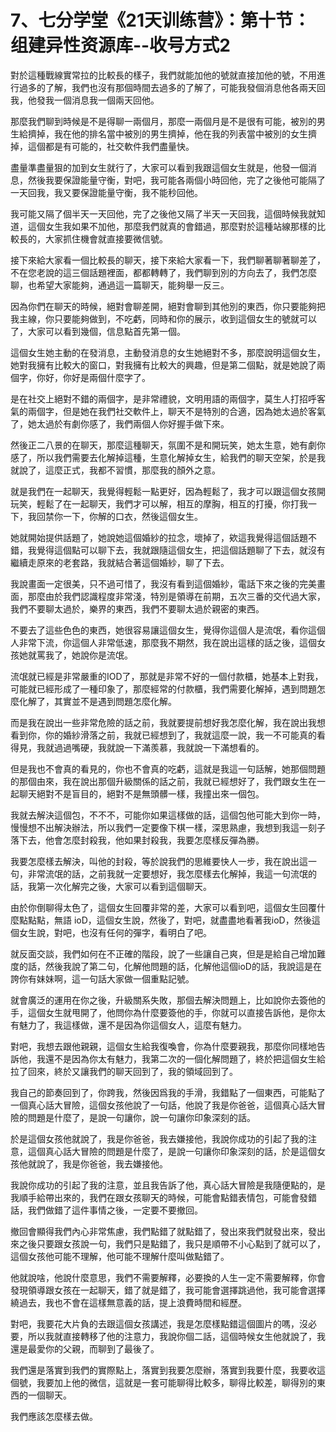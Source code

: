 # 7、七分学堂《21天训练营》：第十节：组建异性资源库--收号方式2

對於這種戰線實常拉的比較長的樣子，我們就能加他的號就直接加他的號，不用進行過多的了解，我們也沒有那個時間去過多的了解了，可能我發個消息他各兩天回我，他發我一個消息我一個兩天回他。

那麼我們聊到時候是不是得聊一兩個月，那麼一兩個月是不是很有可能，被別的男生給擠掉，我在他的排名當中被別的男生擠掉，他在我的列表當中被別的女生擠掉，這個都是有可能的，社交軟件我們盡量快。

盡量準盡量狠的加到女生就行了，大家可以看到我跟這個女生就是，他發一個消息，然後我要保證能量守衡，對吧，我可能各兩個小時回他，完了之後他可能隔了一天回我，我又要保證能量守衡，我不能秒回他。

我可能又隔了個半天一天回他，完了之後他又隔了半天一天回我，這個時候我就知道，這個女生我如果不加他，那麼我們就真的會錯過，那麼對於這種站線那樣的比較長的，大家抓住機會就直接要微信號。

接下來給大家看一個比較長的聊天，接下來給大家看一下，我們聊著聊著聊差了，不在您老說的這三個話題裡面，都都轉轉了，我們聊到別的方向去了，我們怎麼聊，也希望大家能夠，通過這一篇聊天，能夠舉一反三。

因為你們在聊天的時候，絕對會聊差開，絕對會聊到其他別的東西，你只要能夠把我主線，你只要能夠做到，不吃虧，同時和你的展示，收到這個女生的號就可以了，大家可以看到幾個，信息點首先第一個。

這個女生她主動的在發消息，主動發消息的女生她絕對不多，那麼說明這個女生，她對我擁有比較大的窗口，對我擁有比較大的興趣，但是第二個點，就是她說了兩個字，你好，你好是兩個什麼字了。

是在社交上絕對不錯的兩個字，是非常禮貌，文明用語的兩個字，莫生人打招呼客氣的兩個字，但是她在我們社交軟件上，聊天不是特別的合適，因為她太過於客氣了，她太過於有劇你感了，我們兩個人你好握手做下來。

然後正二八景的在聊天，那麼這種聊天，氛圍不是和開玩笑，她太生意，她有劇你感了，所以我們需要去化解掉這種，生意化解掉女生，給我們的聊天空架，於是我就說了，這麼正式，我都不習慣，那麼我的顏外之意。

就是我們在一起聊天，我覺得輕鬆一點更好，因為輕鬆了，我才可以跟這個女孩開玩笑，輕鬆了在一起聊天，我們才可以解，相互的摩胸，相互的打擾，你打我一下，我回禁你一下，你解的口衣，然後這個女生。

她就開始提供話題了，她說她這個婚紗的拉念，壞掉了，欸這我覺得這個話題不錯，我覺得這個點可以聊下去，我就跟隨這個女生，把這個話題聊了下去，就沒有繼續走原來的老套路，我就結合著這個婚紗，聊了下去。

我說畫面一定很美，只不過可惜了，我沒有看到這個婚紗，電話下來之後的完美畫面，那麼由於我們認識程度非常淺，特別是領導在前期，五次三番的交代過大家，我們不要聊太過於，樂界的東西，我們不要聊太過於親密的東西。

不要去了這些色色的東西，她很容易讓這個女生，覺得你這個人是流氓，看你這個人非常下流，你這個人非常低速，那麼我不期然，我在說出這樣的話之後，這個女孩她就罵我了，她說你是流氓。

流氓就已經是非常嚴重的IOD了，那就是非常不好的一個付款櫃，她基本上對我，可能就已經形成了一種印象了，那麼經常的付款櫃，我們需要化解掉，遇到問題怎麼化解了，其實並不是遇到問題怎麼化解。

而是我在說出一些非常危險的話之前，我就要提前想好我怎麼化解，我在說出我想看到你，你的婚紗滑落之前，我就已經想到了，我就這麼一說，我一不可能真的看得見，我就過過嘴硬，我就說一下滿羨慕，我就說一下滿想看的。

但是我也不會真的看見的，你也不會真的吃虧，這就是我這一句話解，她那個問題的那個由來，我在說出那個升級關係的話之前，我就已經想好了，我們跟女生在一起聊天絕對不是盲目的，絕對不是無頭髒一樣，我撞出來一個包。

我就去解決這個包，不不不，可能你如果這樣做的話，這個包他可能大到你一時，慢慢想不出解決辦法，所以我們一定要像下棋一樣，深思熟慮，我想到我這一刻子落下去，他會怎麼封殺我，他如果封殺我，我要怎麼樣反彈為勝。

我要怎麼樣去解決，叫他的封殺，等於說我們的思維要快人一步，我在說出這一句，非常流氓的話，之前我就一定要想好，我怎麼樣去化解掉，我這一句流氓的話，我第一次化解完之後，大家可以看到這個聊天。

由於你倒聊得太色了，這個女生回覆非常的差，大家可以看到吧，這個女生回覆什麼點點點，無語 ioD，這個女生說，然後了，對吧，就盡盡地看著我ioD，然後這個女生說，對吧，也沒有任何的彈字，看明白了吧。

就反面交談，我們如何在不正確的階段，說了一些讓自己爽，但是是給自己增加難度的話，然後我說了第二句，化解他問題的話，化解他這個ioD的話，我說這是在誇你有妹妹啊，這一句話大家做一個重點記號。

就會廣泛的運用在你之後，升級關系失敗，那個去解決問題上，比如說你去簽他的手，這個女生就甩開了，他問你為什麼要簽他的手，你就可以直接告訴他，是你太有魅力了，我這樣做，還不是因為你這個女人，這麼有魅力。

對吧，我想去跟他親親，這個女生給我復喚會，你為什麼要親我，那麼你同樣地告訴他，我還不是因為你太有魅力，我第二次的一個化解問題了，終於把這個女生給拉了回來，終於又讓我們的聊天回到了，我的領域回到了。

我自己的節奏回到了，你跨我，然後因爲我的手滑，我錯點了一個東西，可能點了一個真心話大冒險，這個女孩他說了一句話，他說了我是你爸爸，這個真心話大冒險的問題是什麼了，是說一句讓你，說一句讓你印象深刻的話。

於是這個女孩他就說了，我是你爸爸，我去嫌接他，我說你成功的引起了我的注意，這個真心話大冒險的問題是什麼了，是說一句讓你印象深刻的話，於是這個女孩他就說了，我是你爸爸，我去嫌接他。

我說你成功的引起了我的注意，並且我告訴了他，真心話大冒險是我隨便點的，是我順手給帶出來的，我們在跟女孩聊天的時候，可能會點錯表情包，可能會發錯話，我們做錯了這件事情之後，一定要不要撤回。

撤回會顯得我們內心非常焦慮，我們點錯了就點錯了，發出來我們就發出來，發出來之後只要跟女孩說一句，我們只是點錯了，我只是順帶不小心點到了就可以了，這個女孩他可能不理解，他可能不理解什麼叫做點錯了。

他就說啥，他說什麼意思，我們不需要解釋，必要換的人生一定不需要解釋，你會發現領導跟女孩在一起聊天，錯了就是錯了，我可能會選擇跳過他，我可能會選擇繞過去，我也不會在這樣無意義的話，提上浪費時間和經歷。

對吧，我要花大片負的去跟這個女孩講述，我是怎麼樣點錯這個圖片的嗎，沒必要，所以我就直接轉移了他的注意力，我說你個二話，這個時候女生他就說了，我還是最愛你的父親，而聊到了最後了。

我們還是落實到我們的實際點上，落實到我要怎麼辦，落實到我要什麼，我要收這個號，我要加上他的微信，這就是一套可能聊得比較多，聊得比較差，聊得別的東西的一個聊天。

我們應該怎麼樣去做。